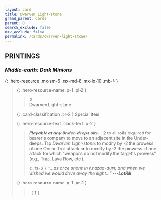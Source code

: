 ```yaml
---
layout: card
title: Dwarven Light-stone
grand_parent: Cards
parent: D
search_exclude: false
nav_exclude: false
permalink: /cards/dwarven-light-stone/
---
```


## PRINTINGS


### _Middle-earth: Dark Minions_

{: .hero-resource .mx-sm-6 .mx-md-8 .mx-lg-10 .mb-4 }
> {: .hero-resource-name .p-1 .pl-2 }
> > <div class="card-mp">2</div>
> > <div class="card-name">Dwarven Light-stone</div>
>
> {: .card-classification .pr-2 }
> Special Item
>
> {: .hero-resource-text .black-text .p-2 }
> > ***Playable at any Under-deeps site.*** +2 to all rolls required for bearer's company to move to an adjacent site in the Under-deeps. Tap _Dwarven Light-stone:_ to modify by -2 the prowess of one Orc or Troll attack **or** to modify by -2 the prowess of one attack for which  "weapons do not modify the target's prowess" (e.g., Trap, Lava Flow, etc.). 
> > 
> > {: .fs-3 } 
> > _“‘...as once shone in Khazad-dum; and when we wished we would drive away the night...”_ ***---&#65279;LotRIII***  
> 
> {: .hero-resource-name .p-1 .pr-2 }
> > <div class="card-shield"></div>
> > <div class="card-corruption">〔 1 〕</div>
